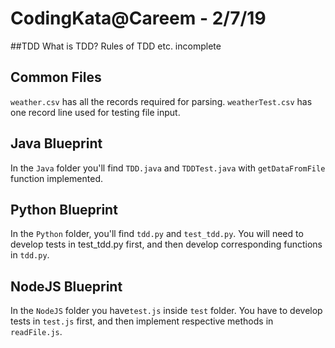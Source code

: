 # CodingKata@Careem - 2/7/19

##TDD
What is TDD? Rules of TDD etc. incomplete


## Common Files
`weather.csv` has all the records required for parsing.
`weatherTest.csv` has one record line used for testing file input.

## Java Blueprint

In the `Java` folder you'll find `TDD.java` and `TDDTest.java` with `getDataFromFile` function implemented. 

## Python Blueprint

In the `Python` folder, you'll find `tdd.py` and `test_tdd.py`. 
You will need to develop tests in test_tdd.py first, and then develop corresponding functions in `tdd.py`.

## NodeJS Blueprint

In the `NodeJS` folder you have`test.js` inside `test` folder. 
You have to develop tests in `test.js` first, and then implement respective methods in `readFile.js`.
